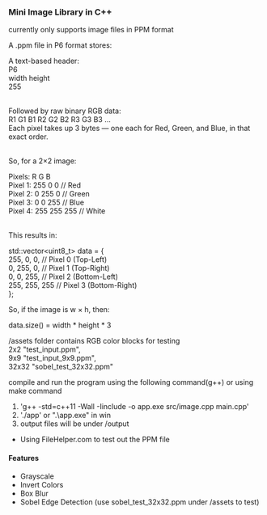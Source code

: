 ### Mini Image Library in C++

currently only supports image files in PPM format

A .ppm file in P6 format stores:

A text-based header:<br />
P6<br />
width height<br />
255<br /><br />

Followed by raw binary RGB data:<br />
R1 G1 B1  R2 G2 B2  R3 G3 B3  ...<br />
Each pixel takes up 3 bytes — one each for Red, Green, and Blue, in that exact order.<br /><br />

So, for a 2×2 image:

Pixels:      R     G     B<br />
Pixel 1:     255   0     0      // Red<br />
Pixel 2:     0     255   0      // Green<br />
Pixel 3:     0     0     255    // Blue<br />
Pixel 4:     255   255   255    // White<br /><br />

This results in:

std::vector<uint8_t> data = {<br />
    255, 0, 0,     // Pixel 0 (Top-Left)<br />
    0, 255, 0,     // Pixel 1 (Top-Right)<br />
    0, 0, 255,     // Pixel 2 (Bottom-Left)<br />
    255, 255, 255  // Pixel 3 (Bottom-Right)<br />
};

So, if the image is w × h, then:

data.size() = width * height * 3

/assets folder contains RGB color blocks for testing<br />
2x2 "test_input.ppm", <br />
9x9 "test_input_9x9.ppm", <br />
32x32 "sobel_test_32x32.ppm"<br />

compile and run the program using the following command(g++) or using make command
1. 'g++ -std=c++11 -Wall -Iinclude -o app.exe src/image.cpp main.cpp'
2. './app' or ".\app.exe" in win
3. output files will be under /output

- Using FileHelper.com to test out the PPM file

#### Features
- Grayscale 
- Invert Colors
- Box Blur
- Sobel Edge Detection (use sobel_test_32x32.ppm under /assets to test)



